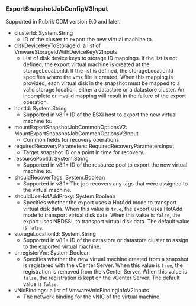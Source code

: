 ### ExportSnapshotJobConfigV3Input
Supported in Rubrik CDM version 9.0 and later.

- clusterId: System.String
  - ID of the cluster to export the new virtual machine to.
- diskDeviceKeyToStorageId: a list of VmwareStorageIdWithDeviceKeyV2Inputs
  - List of disk device keys to storage ID mappings. If the list is not defined, the export virtual machine is created at the storageLocationId. If the list is defined, the storageLocationId specifies where the vmx file is created. When this mapping is provided, each virtual disk in the snapshot must be mapped to a valid storage location, either a datastore or a datastore cluster. An incomplete or invalid mapping will result in the failure of the export operation.
- hostId: System.String
  - Supported in v8.1+
      ID of the ESXi host to export the new virtual machine to.
- mountExportSnapshotJobCommonOptionsV2: MountExportSnapshotJobCommonOptionsV2Input
  - Common fields for recovery operations.
- requiredRecoveryParameters: RequiredRecoveryParametersInput
  - Target snapshot ID or a point in time for recovery.
- resourcePoolId: System.String
  - Supported in v8.1+
      ID of the resource pool to export the new virtual machine to.
- shouldRecoverTags: System.Boolean
  - Supported in v8.1+
      The job recovers any tags that were assigned to the virtual machine.
- shouldUseHotAddProxy: System.Boolean
  - Specifies whether the export uses a HotAdd mode to transport virtual disk data. When this value is `true`, the export uses HotAdd mode to transport virtual disk data. When this value is `false`, the export uses NBDSSL to transport virtual disk data. The default value is `false`.
- storageLocationId: System.String
  - Supported in v8.1+
      ID of the datastore or datastore cluster to assign to the exported virtual machine.
- unregisterVm: System.Boolean
  - Specifies whether the new virtual machine created from a snapshot is registered with the vCenter Server. When this value is `true`, the registration is removed from the vCenter Server. When this value is `false`, the registration is kept on the vCenter Server. The default value is `false`.
- vNicBindings: a list of VmwareVnicBindingInfoV2Inputs
  - The network binding for the vNIC of the virtual machine.
